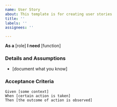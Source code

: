 ```yaml
---
name: User Story
about: This template is for creating user stories
title: ''
labels: ''
assignees: ''

---
```


**As a** [role]
**I need** [function]

### Details and Assumptions
* [document what you know]

### Acceptance Criteria

```gherkin
Given [some context]
When [certain action is taken]
Then [the outcome of action is observed]
```
